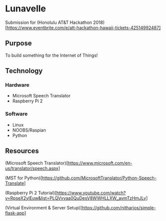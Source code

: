 # Lunavelle
Submission for (Honolulu AT&amp;T Hackathon 2018)[https://www.eventbrite.com/e/att-hackathon-hawaii-tickets-42514992487]

## Purpose

To build something for the Internet of Things!

## Technology

### Hardware

- Microsoft Speech Translator
- Raspberry Pi 2

### Software

- Linux
- NOOBS/Raspian
- Python

## Resources

(Microsoft Speech Translator)[https://www.microsoft.com/en-us/translator/speech.aspx]

(MST for Python)[https://github.com/MicrosoftTranslator/Python-Speech-Translate]

(Raspberry Pi 2 Tutorial)[https://www.youtube.com/watch?v=RpseX2ylEuw&list=PLQVvvaa0QuDesV8WWHLLXW_avmTzHmJLv]

(Virtual Environment & Server Setup)[https://github.com/nitharios/simple-flask-app]
